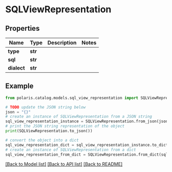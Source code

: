 <!--

 Licensed to the Apache Software Foundation (ASF) under one
 or more contributor license agreements.  See the NOTICE file
 distributed with this work for additional information
 regarding copyright ownership.  The ASF licenses this file
 to you under the Apache License, Version 2.0 (the
 "License"); you may not use this file except in compliance
 with the License.  You may obtain a copy of the License at

   http://www.apache.org/licenses/LICENSE-2.0

 Unless required by applicable law or agreed to in writing,
 software distributed under the License is distributed on an
 "AS IS" BASIS, WITHOUT WARRANTIES OR CONDITIONS OF ANY
 KIND, either express or implied.  See the License for the
 specific language governing permissions and limitations
 under the License.

-->
# SQLViewRepresentation


## Properties

Name | Type | Description | Notes
------------ | ------------- | ------------- | -------------
**type** | **str** |  | 
**sql** | **str** |  | 
**dialect** | **str** |  | 

## Example

```python
from polaris.catalog.models.sql_view_representation import SQLViewRepresentation

# TODO update the JSON string below
json = "{}"
# create an instance of SQLViewRepresentation from a JSON string
sql_view_representation_instance = SQLViewRepresentation.from_json(json)
# print the JSON string representation of the object
print(SQLViewRepresentation.to_json())

# convert the object into a dict
sql_view_representation_dict = sql_view_representation_instance.to_dict()
# create an instance of SQLViewRepresentation from a dict
sql_view_representation_from_dict = SQLViewRepresentation.from_dict(sql_view_representation_dict)
```
[[Back to Model list]](../README.md#documentation-for-models) [[Back to API list]](../README.md#documentation-for-api-endpoints) [[Back to README]](../README.md)


